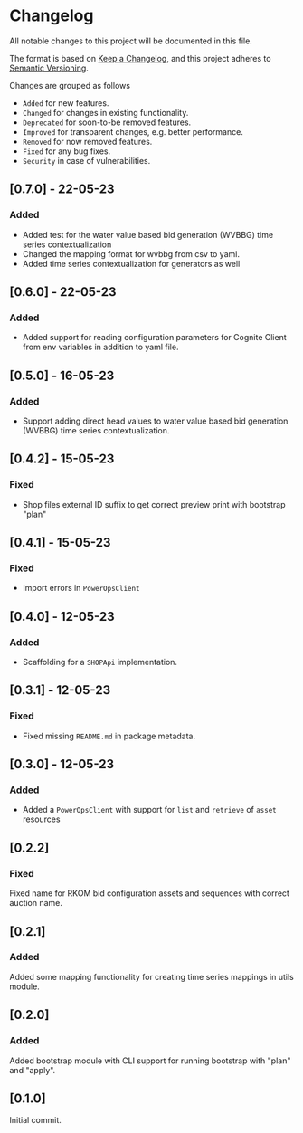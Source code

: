 # Changelog
All notable changes to this project will be documented in this file.

The format is based on [Keep a Changelog](https://keepachangelog.com/en/1.0.0/),
and this project adheres to [Semantic Versioning](https://semver.org/spec/v2.0.0.html).

Changes are grouped as follows
- `Added` for new features.
- `Changed` for changes in existing functionality.
- `Deprecated` for soon-to-be removed features.
- `Improved` for transparent changes, e.g. better performance.
- `Removed` for now removed features.
- `Fixed` for any bug fixes.
- `Security` in case of vulnerabilities.

## [0.7.0] - 22-05-23
### Added

* Added test for the water value based bid generation (WVBBG) time series contextualization
* Changed the mapping format for wvbbg from csv to yaml.
* Added time series contextualization for generators as well

## [0.6.0] - 22-05-23
### Added

* Added support for reading configuration parameters for Cognite Client from env variables in addition to yaml file.

## [0.5.0] - 16-05-23
### Added

* Support adding direct head values to water value based bid generation (WVBBG) time series contextualization.

## [0.4.2] - 15-05-23
### Fixed

* Shop files external ID suffix to get correct preview print with bootstrap "plan"

## [0.4.1] - 15-05-23
### Fixed

* Import errors in `PowerOpsClient`


## [0.4.0] - 12-05-23
### Added

* Scaffolding for a `SHOPApi` implementation.


## [0.3.1] - 12-05-23
### Fixed

* Fixed missing `README.md` in package metadata.


## [0.3.0] - 12-05-23
### Added

* Added a `PowerOpsClient` with support for `list` and `retrieve` of `asset` resources

## [0.2.2]
### Fixed

Fixed name for RKOM bid configuration assets and sequences with correct auction name.

## [0.2.1]
### Added

Added some mapping functionality for creating time series mappings in utils module.


## [0.2.0]
### Added

Added bootstrap module with CLI support for running bootstrap with "plan" and "apply".

## [0.1.0]

Initial commit.
